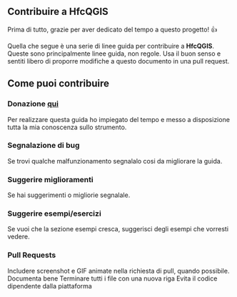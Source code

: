 ## Contribuire a HfcQGIS 

Prima di tutto, grazie per aver dedicato del tempo a questo progetto! 👍

Quella che segue è una serie di linee guida per contribuire a **HfcQGIS**. Queste sono principalmente linee guida, non regole. Usa il buon senso e sentiti libero di proporre modifiche a questo documento in una pull request.

## Come puoi contribuire

### Donazione [qui](https://www.paypal.me/pigrecoinfinito)
Per realizzare questa guida ho impiegato del tempo e messo a disposizione tutta la mia conoscenza sullo strumento.

### Segnalazione di bug
Se trovi qualche malfunzionamento segnalalo cosi da migliorare la guida.

### Suggerire miglioramenti
Se hai suggerimenti o migliorie segnalale.

### Suggerire esempi/esercizi
Se vuoi che la sezione esempi cresca, suggerisci degli esempi che vorresti vedere.

### Pull Requests
Includere screenshot e GIF animate nella richiesta di pull, quando possibile.
Documenta bene
Terminare tutti i file con una nuova riga
Evita il codice dipendente dalla piattaforma
